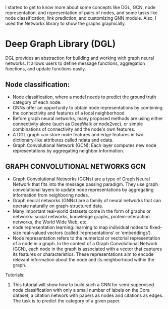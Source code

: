 I started to get to know more about some concepts like DGL, GCN, node representation, and representation of pairs of nodes, and some tasks like node classification, link prediction, and customizing GNN module. Also, I used the Networkx library to show the graphs graphically.

# Deep Graph Library (DGL)
DGL provides an abstraction for building and working with graph neural networks. It allows users to define message functions, aggregation functions, and update functions easily.
## Node classification:
* Node classification, where a model needs to predict the ground truth category of each node.
* GNNs offer an opportunity to obtain node representations by combining the connectivity and features of a local neighborhood
* Before graph neural networks, many proposed methods are using either connectivity alone (such as DeepWalk or node2vec), or simple combinations of connectivity and the node's own features.
* A DGL graph can store node features and edge features in two dictionary-like attributes called ndata and edata.
* Graph Convolutional Network (GCN): Each layer computes new node representations by aggregating neighbor information.


## GRAPH CONVOLUTIONAL NETWORKS GCN
* Graph Convolutional Networks (GCNs) are a type of Graph Neural Network that fits into the message passing paradigm. They use graph convolutional layers to update node representations by aggregating information from neighboring nodes.
* Graph neural networks (GNNs) are a family of neural networks that can operate naturally on graph-structured data. 
* Many important real-world datasets come in the form of graphs or networks: social networks, knowledge graphs, protein-interaction networks, the World Wide Web, etc.
* node representation learning: learning to map individual nodes to fixed-size real-valued vectors (called ‘representations’ or ‘embeddings’).
* Node representation refers to the numerical or vectorial representation of a node in a graph. In the context of a Graph Convolutional Network (GCN), each node in the graph is associated with a vector that captures its features or characteristics. These representations aim to encode relevant information about the node and its neighborhood within the graph.





Tutorials:
1. This tutorial will show how to build such a GNN for semi-supervised node classification with only a small number of labels on the Cora dataset, a citation network with papers as nodes and citations as edges. The task is to predict the category of a given paper. 


